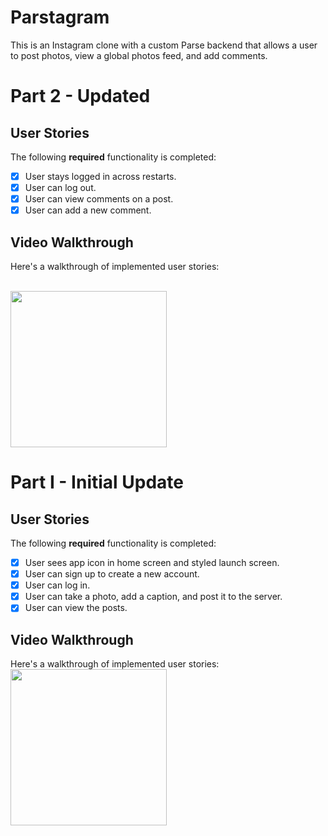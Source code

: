 # Parstagram 
This is an Instagram clone with a custom Parse backend that allows a user to post photos, view a global photos feed, and add comments.

# Part 2 - Updated

## User Stories

The following **required** functionality is completed:

- [x] User stays logged in across restarts.
- [x] User can log out.
- [x] User can view comments on a post.
- [x] User can add a new comment.

## Video Walkthrough

Here's a walkthrough of implemented user stories:

<br>
<img src='http://g.recordit.co/Ngj7sidZkS.gif' width='250'>

# Part I - Initial Update

## User Stories

The following **required** functionality is completed:

- [x] User sees app icon in home screen and styled launch screen.
- [x] User can sign up to create a new account.
- [x] User can log in.
- [x] User can take a photo, add a caption, and post it to the server. 
- [x] User can view the posts.

## Video Walkthrough

Here's a walkthrough of implemented user stories:
<br>
<img src='http://g.recordit.co/SdjvXAN4zV.gif' width='250'>

